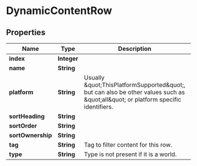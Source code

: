 

# DynamicContentRow


## Properties

| Name | Type | Description | Notes |
|------------ | ------------- | ------------- | -------------|
|**index** | **Integer** |  |  [optional] |
|**name** | **String** |  |  |
|**platform** | **String** | Usually \&quot;ThisPlatformSupported\&quot;, but can also be other values such as \&quot;all\&quot; or platform specific identifiers. |  |
|**sortHeading** | **String** |  |  |
|**sortOrder** | **String** |  |  |
|**sortOwnership** | **String** |  |  |
|**tag** | **String** | Tag to filter content for this row. |  [optional] |
|**type** | **String** | Type is not present if it is a world. |  [optional] |



